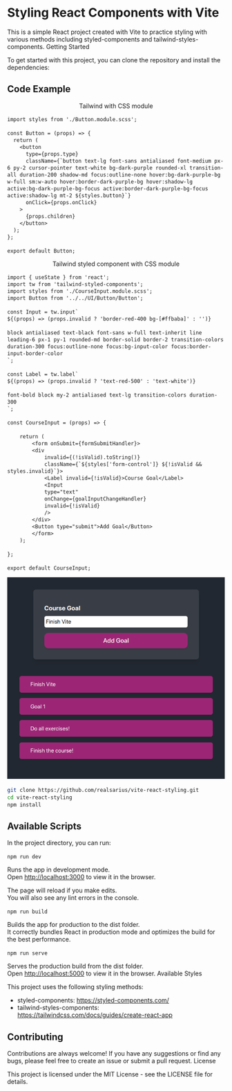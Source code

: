 # Styling React Components with Vite

This is a simple React project created with Vite to practice styling with various methods including styled-components and tailwind-styles-components.
Getting Started

To get started with this project, you can clone the repository and install the dependencies:

## Code Example

<p style="text-align: center;">Tailwind with CSS module</p>

```tsx
import styles from './Button.module.scss';

const Button = (props) => {
  return (
    <button
      type={props.type}
      className={`button text-lg font-sans antialiased font-medium px-6 py-2 cursor-pointer text-white bg-dark-purple rounded-xl transition-all duration-200 shadow-md focus:outline-none hover:bg-dark-purple-bg w-full sm:w-auto hover:border-dark-purple-bg hover:shadow-lg active:bg-dark-purple-bg-focus active:border-dark-purple-bg-focus active:shadow-lg mt-2 ${styles.button}`}
      onClick={props.onClick}
    >
      {props.children}
    </button>
  );
};

export default Button;
```

<p style="text-align: center;">Tailwind styled component with CSS module</p>

```tsx
import { useState } from 'react';
import tw from 'tailwind-styled-components';
import styles from './CourseInput.module.scss';
import Button from '../../UI/Button/Button';

const Input = tw.input`
${(props) => (props.invalid ? 'border-red-400 bg-[#ffbaba]' : '')}

block antialiased text-black font-sans w-full text-inherit line leading-6 px-1 py-1 rounded-md border-solid border-2 transition-colors duration-300 focus:outline-none focus:bg-input-color focus:border-input-border-color
`;

const Label = tw.label`
${(props) => (props.invalid ? 'text-red-500' : 'text-white')}

font-bold block my-2 antialiased text-lg transition-colors duration-300
`;

const CourseInput = (props) => {

    return (
        <form onSubmit={formSubmitHandler}>
        <div
            invalid={(!isValid).toString()}
            className={`${styles['form-control']} ${!isValid && styles.invalid}`}>
            <Label invalid={!isValid}>Course Goal</Label>
            <Input
            type="text"
            onChange={goalInputChangeHandler}
            invalid={!isValid}
            />
        </div>
        <Button type="submit">Add Goal</Button>
        </form>
    );

};

export default CourseInput;
```

![ss](vite-styling-1.png)

```bash
git clone https://github.com/realsarius/vite-react-styling.git
cd vite-react-styling
npm install
```

## Available Scripts

In the project directory, you can run:

`npm run dev`

Runs the app in development mode.<br />
Open <http://localhost:3000> to view it in the browser.

The page will reload if you make edits.<br />
You will also see any lint errors in the console.

`npm run build`

Builds the app for production to the dist folder.<br />
It correctly bundles React in production mode and optimizes the build for the best performance.

`npm run serve`

Serves the production build from the dist folder.<br />
Open <http://localhost:5000> to view it in the browser.
Available Styles

This project uses the following styling methods:

- styled-components: <https://styled-components.com/>
- tailwind-styles-components: <https://tailwindcss.com/docs/guides/create-react-app>

## Contributing

Contributions are always welcome! If you have any suggestions or find any bugs, please feel free to create an issue or submit a pull request.
License

This project is licensed under the MIT License - see the LICENSE file for details.
